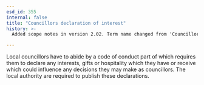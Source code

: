 ```yaml
---
esd_id: 355
internal: false
title: "Councillors declaration of interest"
history: >-
  Added scope notes in version 2.02. Term name changed from 'Councillors declaration of interest' to 'Councillors - declaration of interest' in version 3.00. Name changed to 'Councillors decalarations of interest' in version 4.00.

---
```


Local councillors have to abide by a code of conduct part of which requires them to declare any interests, gifts or hospitality which they have or receive which could influence any decisions they may make as councillors.  The local authority are required to publish these declarations.

